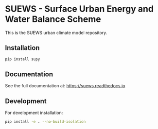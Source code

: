 # SUEWS - Surface Urban Energy and Water Balance Scheme

This is the SUEWS urban climate model repository.

## Installation

```bash
pip install supy
```

## Documentation

See the full documentation at: https://suews.readthedocs.io

## Development

For development installation:
```bash
pip install -e . --no-build-isolation
```